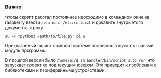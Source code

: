 ### Важно
Чтобы скрипт работал постоянное необходимо в командном окне
на raspberry ввести `sudo nano /etc/rc.local`
и добавить внутрь этого документа строку

`su -c "python3 /path/to/file.py" pi &`

Предлагаемый скрипт позволит системе постоянно запускать главный
модуль программы.

В прошлой версии было `/home/pi/d_sh_handler/bin/script_auto_run`, 
что запускает проект не под текущим юзером. Это приводит 
к проблемам с библиотеками и периферийными устройствами.